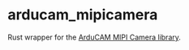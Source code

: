 # arducam_mipicamera

Rust wrapper for the [ArduCAM MIPI Camera library](https://github.com/ArduCAM/MIPI_Camera/tree/master/RPI).
